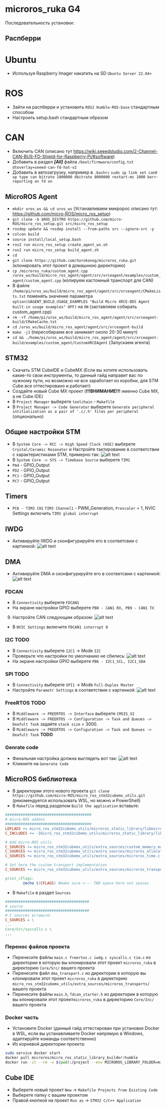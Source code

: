 # microros_ruka G4
Последовательность установки:
## Распберри
# Ubuntu
* Используя Raspberry Imager накатить на SD `Ubuntu Server 22.04+`
# ROS
* Зайти на распберри и установить `ROS2 Humble-ROS-base` стандартным способом
* Настроить setup.bash стандартным образом
# CAN
* Включить CAN (описано тут https://wiki.seeedstudio.com/2-Channel-CAN-BUS-FD-Shield-for-Raspberry-Pi/#software)
* Добавить в раздел ***[All]*** файла `/boot/firmware/config.txt`
        `dtoverlay=seeed-can-fd-hat-v2`
* Добавить в автозагрузку, например в `.bashrc`
        `sudo ip link set can0 up type can bitrate 1000000 dbitrate 8000000 restart-ms 1000 berr-reporting on fd on`
## MicroROS Agent
* `mkdir uros_ws && cd uros_ws` (Устанавливаем микророс описано тут: https://github.com/micro-ROS/micro_ros_setup)
* `git clone -b $ROS_DISTRO https://github.com/micro-ROS/micro_ros_setup.git src/micro_ros_setup`
* `rosdep update && rosdep install --from-paths src --ignore-src -y`
* `colcon build`
* `source install/local_setup.bash`
* `ros2 run micro_ros_setup create_agent_ws.sh`
* `ros2 run micro_ros_setup build_agent.sh`
* `cd`
* `git clone https://github.com/Sorokonog/microros_ruka.git` (клонировать этот проект в домашнюю директорию)
* `cp /microros_ruka/custom_agent.cpp /uros_ws/build/micro_ros_agent/agent/src/xrceagent/examples/custom_agent/custom_agent.cpp` (копируем кастомный транспорт для CAN)
* В файле `/home/pi/uros_ws/build/micro_ros_agent/agent/src/xrceagent/CMakeLists.txt` поменять значение параметра `option(UAGENT_BUILD_USAGE_EXAMPLES "Build Micro XRCE-DDS Agent built-in usage examples" OFF)` на `ON` (заставляем собирать custom_agent.cpp)
* `rm -rf /home/pi/uros_ws/build/micro_ros_agent/agent/src/xrceagent-build/CMakeCache.txt`
* `cd /uros_ws/build/micro_ros_agent/agent/src/xrceagent-build`
* `make -j1` (пересобираем все занимает около 20-30 минут)
* `cd && ./home/pi/uros_ws/build/micro_ros_agent/agent/src/xrceagent-build/examples/custom_agent/CustomXRCEAgent` (Запускаем агента)

## STM32
* Скачать STM CubeIDE и CubeMX (Если вы хотите использовать какие-то свои инструменты, то данный гайд направит вас по нужному пути, но возможно не все заработает из коробки, для STM Cube все оттестировано и работает)
* Создайте новый Cube MX проект (**!!!ВНИМАНИЕ!!!** именно Cube MX, а не Cube IDE)
* В `Project Manager` выберете `toolchain` - `Makefile`
* В `Project Manager -> Code Generator` выберете `Generate peripheral intitialization as a pair of '.c/.h' files per peripheral` (опционально)

## Общие настройки STM
* В `System Core -> RCC -> High Speed Clock (HSE)` выберете `Crystal/Ceramic Resonator` и Настройте тактирование в соответствии с характеристиками STM, примерно так: ![alt text](https://github.com/Sorokonog/microros_ruka/blob/G4/img/clock.jpg?raw=true)
* В `System Core -> SYS -> Timebase Source` выберете `TIM1`
* `PA4` - GPIO_Output
* `PD2` - GPIO_Output
* `PC1` - GPIO_Output
* `PC7` - GPIO_Output

## Timers
* `PC6 - TIM3 CH1` `TIM3 Channel1` - PWM_Generation, `Prescaler` = 1, NVIC Settings включить `TIM3 global interrupt`

## IWDG
* Активируйте IWDG и сконфигурируйте его в соответсвии с картинкой: ![alt text](https://github.com/Sorokonog/microros_ruka/blob/G4/img/IWDG.jpg?raw=true)

## DMA
* Активируйте DMA и сконфигурируйте его в соответсвии с картинкой: ![alt text](https://github.com/Sorokonog/microros_ruka/blob/G4/img/DMA.jpg?raw=true)

### FDCAN
* В `Connectivity` выберете `FDCAN1`
* На экране настройки GPIO выберете `PB8 - CAN1 RX, PB9 - CAN1 TX`
9. Настройте CAN следующим образом: ![alt text](https://github.com/Sorokonog/microros_ruka/blob/G4/img/FDCAN.jpg?raw=true) 
* В `NVIC Settings` включите `FDCAN1 interrupt 0`

### I2C **TODO**
* В `Connectivity` выберете `I2C1` ->  Mode `I2C`
* Проверьте что настройки по умолчанию не сбились: ![alt text](https://github.com/Sorokonog/microros_ruka/blob/G4/img/I2C.jpg?raw=true) 
* На экране настройки GPIO выберете `PB6 - I2C1_SCL, I2C1_SDA`

### SPI **TODO**
* В `Connectivity` выберете `SPI1` ->  Mode `Full-Duplex Master`
* Настройте `Parametr Settings` в соответствии с картинкой: ![alt text](https://github.com/Sorokonog/microros_ruka/blob/G4/img/SPI.jpg?raw=true)

### FreeRTOS **TODO**
* В `Middleware -> FREERTOS -> Interface` выберете `CMSIS_V2`
* В `Middleware -> FREERTOS -> Configuration -> Task and Queues -> Deafult Task` задайте `stack size` = 3000.
* В `Middleware -> FREERTOS -> Configuration -> Task and Queues -> Deafult Task` **TODO**

### Genrate code
* Финальная настройка должна выглядеть вот так: ![alt text](https://github.com/Sorokonog/microros_ruka/blob/G4/img/PINOUT.jpg?raw=true)
* Кликните на `Generate Code`

## MicroROS библиотека

* В директории этого нового проекта `git clone https://github.com/micro-ROS/micro_ros_stm32cubemx_utils.git` (рекомендуется использовать WSL, но можно и PowerShell)
* В `Makefile` перед разделом `Build the application` вставьте:

```makefile
#######################################
# micro-ROS addons
#######################################
LDFLAGS += micro_ros_stm32cubemx_utils/microros_static_library/libmicroros/libmicroros.a
C_INCLUDES += -Imicro_ros_stm32cubemx_utils/microros_static_library/libmicroros/microros_include

# Add micro-ROS utils
C_SOURCES += micro_ros_stm32cubemx_utils/extra_sources/custom_memory_manager.c
C_SOURCES += micro_ros_stm32cubemx_utils/extra_sources/microros_allocators.c
C_SOURCES += micro_ros_stm32cubemx_utils/extra_sources/microros_time.c

# Set here the custom transport implementation
C_SOURCES += micro_ros_stm32cubemx_utils/extra_sources/microros_transports/dma_transport.c

print_cflags:
        @echo $(CFLAGS) #make sure <--- TAB space here not spaces
```

* В `Makefile` в раздел `Sources`
```makefile
######################################
# source
######################################
# C sources вставьте:
C_SOURCES = \
...
Core/Src/syscalls.c \
...
```


### Перенос файлов проекта
* Перенесите файлы `main.c freertos.c iwdg.c syscalls.c tim.c` из директории в которую вы клонировали этот проект `microros_ruka` в директорию `Core/Src/` вашего проекта
* Перенесите файл `dma_transport.c` из директории в которую вы клонировали этот проект `microros_ruka` в директорию `micro_ros_stm32cubemx_utils/extra_sources/microros_transports/` вашего проекта
* Перенесите файлы `main.h`, `fdcan_starter.h` из директории в которую вы клонировали этот проект`microros_ruka` в директорию `Core/Inc/` вашего проекта

### Docker часть
* Установите Docker (данный гайд оттестирован при установке Docker в WSL, если вы устанавливаете Docker напрямую в Windows, адаптируйте команды соответственно)
* Из корневой директории проекта:
```bash
sudo service docker start
docker pull microros/micro_ros_static_library_builder:humble
docker run -it --rm -v $(pwd):/project --env MICROROS_LIBRARY_FOLDER=micro_ros_stm32cubemx_utils/microros_static_library microros/micro_ros_static_library_builder:humble
```

## Cube IDE
* Выберете новый проект `New` -> `Makefile Projects from Existing Code`
* Выберете папку с вашим проектом
* Правой кнопкой на проект `Run as` -> `STM32 C/C++ Application`

